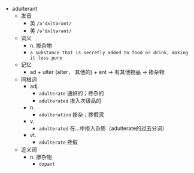- adulterant
  - 发音
    - 英 `/ə'dʌltərənt/`
    - 美 `/ə'dʌltərənt/`
  - 词义
    - n. 掺杂物
    - `a substance that is secretly added to food or drink, making it less pure`
  - 记忆
    - ad + ulter (alter， 其他的) + ant → 有其他物品 → 掺杂物
  - 同根词
    - adj.
      - `adulterate` 通奸的；搀杂的
      - `adulterated` 掺入次级品的
    - n.
      - `adulteration` 掺杂；搀假货
    - v.
      - `adulterated` 在…中掺入杂质（adulterate的过去分词）
    - vt.
      - `adulterate` 搀假
  - 近义词
    - n. 掺杂物
      - `dopant`
